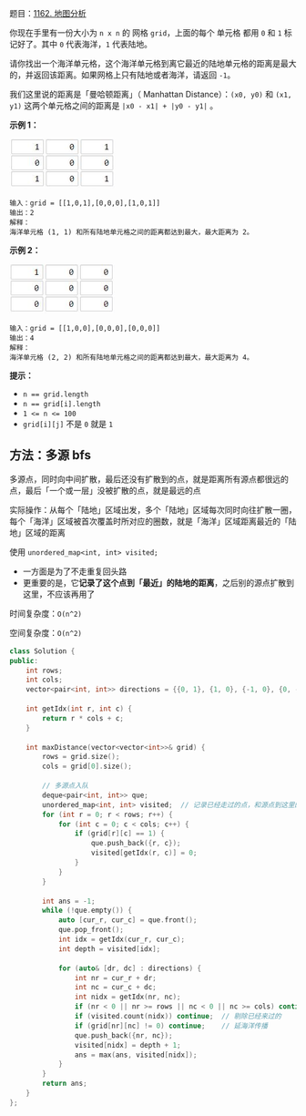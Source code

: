 题目：[1162. 地图分析](https://leetcode.cn/problems/as-far-from-land-as-possible/)

你现在手里有一份大小为 `n x n` 的 网格 `grid`，上面的每个 单元格 都用 `0` 和 `1` 标记好了。其中 `0` 代表海洋，`1` 代表陆地。

请你找出一个海洋单元格，这个海洋单元格到离它最近的陆地单元格的距离是最大的，并返回该距离。如果网格上只有陆地或者海洋，请返回 `-1`。

我们这里说的距离是「曼哈顿距离」（ Manhattan Distance）：`(x0, y0)` 和 `(x1, y1)` 这两个单元格之间的距离是 `|x0 - x1| + |y0 - y1|` 。

**示例 1：**

![img](../../img/1336_ex1.jpeg)

```
输入：grid = [[1,0,1],[0,0,0],[1,0,1]]
输出：2
解释： 
海洋单元格 (1, 1) 和所有陆地单元格之间的距离都达到最大，最大距离为 2。
```

**示例 2：**

![img](../../img/1336_ex2.jpeg)

```
输入：grid = [[1,0,0],[0,0,0],[0,0,0]]
输出：4
解释： 
海洋单元格 (2, 2) 和所有陆地单元格之间的距离都达到最大，最大距离为 4。
```

**提示：**



- `n == grid.length`
- `n == grid[i].length`
- `1 <= n <= 100`
- `grid[i][j]` 不是 `0` 就是 `1`

## 方法：多源 bfs

多源点，同时向中间扩散，最后还没有扩散到的点，就是距离所有源点都很远的点，最后「一个或一层」没被扩散的点，就是最远的点

实际操作：从每个「陆地」区域出发，多个「陆地」区域每次同时向往扩散一圈，每个「海洋」区域被首次覆盖时所对应的圈数，就是「海洋」区域距离最近的「陆地」区域的距离

使用 `unordered_map<int, int> visited;` 

- 一方面是为了不走重复回头路
- 更重要的是，它**记录了这个点到「最近」的陆地的距离**，之后别的源点扩散到这里，不应该再用了

时间复杂度：`O(n^2)`

空间复杂度：`O(n^2)`

```cpp
class Solution {
public:
    int rows;
    int cols;
    vector<pair<int, int>> directions = {{0, 1}, {1, 0}, {-1, 0}, {0, -1}};

    int getIdx(int r, int c) {
        return r * cols + c;
    }

    int maxDistance(vector<vector<int>>& grid) {
        rows = grid.size();
        cols = grid[0].size();

        // 多源点入队
        deque<pair<int, int>> que;
        unordered_map<int, int> visited;  // 记录已经走过的点，和源点到这里的距离（最近）
        for (int r = 0; r < rows; r++) {
            for (int c = 0; c < cols; c++) {
                if (grid[r][c] == 1) {
                    que.push_back({r, c});
                    visited[getIdx(r, c)] = 0;
                }
            }
        }

        int ans = -1;
        while (!que.empty()) {
            auto [cur_r, cur_c] = que.front();
            que.pop_front();
            int idx = getIdx(cur_r, cur_c);
            int depth = visited[idx];

            for (auto& [dr, dc] : directions) {
                int nr = cur_r + dr;
                int nc = cur_c + dc;
                int nidx = getIdx(nr, nc);
                if (nr < 0 || nr >= rows || nc < 0 || nc >= cols) continue;
                if (visited.count(nidx)) continue;  // 剔除已经来过的
                if (grid[nr][nc] != 0) continue;    // 延海洋传播
                que.push_back({nr, nc});
                visited[nidx] = depth + 1;
                ans = max(ans, visited[nidx]);
            }
        }
        return ans;
    }
};
```

